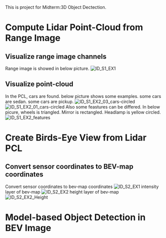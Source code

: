 This is project for Midterm:3D Object Dectection. 
# Compute Lidar Point-Cloud from Range Image
## Visualize range image channels
Range image is showed in below picture.
![ID_S1_EX1](https://user-images.githubusercontent.com/99339837/159145228-eac0a99b-b6dc-4011-b7c7-9da4ae08f1ba.jpg)
## Visualize point-cloud 
In the PCL, cars are found. below picture shows some examples. some cars are sedan. some cars are pickup.
![ID_S1_EX2_03_cars-circled](https://user-images.githubusercontent.com/99339837/159145310-4049e955-183a-415a-919f-ddc7d9d1c2cc.jpg)
![ID_S1_EX2_01_cars-circled](https://user-images.githubusercontent.com/99339837/159145565-2d133724-f6df-466c-999f-0b5ea0c73d72.jpg)
Also some feastures can be differed. In below picure, wheels is triangled. Mirror is rectangled. Headlamp is yellow circled.
![ID_S1_EX2_features](https://user-images.githubusercontent.com/99339837/159145402-d4994a01-84f7-4a0f-94a4-08d5f46f0129.jpg)
# Create Birds-Eye View from Lidar PCL
## Convert sensor coordinates to BEV-map coordinates
Convert sensor coordinates to bev-map coordinates
![ID_S2_EX1](https://user-images.githubusercontent.com/99339837/159146088-8ee56661-0c7d-45c3-adcd-a8c2b3639c7b.jpg)
intensity layer of bev-map 
![ID_S2_EX2](https://user-images.githubusercontent.com/99339837/159145776-332da5a1-d7c1-4435-828a-ee1c8859b690.jpg)
height layer of bev-map
![ID_S2_EX2_Height ](https://user-images.githubusercontent.com/99339837/159145780-b2daea02-7e78-4138-9f2c-ed3ea67cf0d2.jpg)
# Model-based Object Detection in BEV Image
